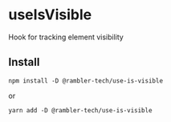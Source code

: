 # useIsVisible

Hook for tracking element visibility

## Install

```
npm install -D @rambler-tech/use-is-visible
```

or

```
yarn add -D @rambler-tech/use-is-visible
```
